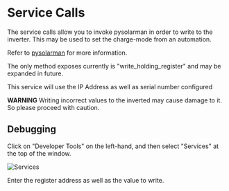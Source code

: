 # Service Calls

The service calls allow you to invoke pysolarman in order to write to the inverter. This may be used to set the charge-mode from an automation.

Refer to [pysolarman](https://pysolarmanv5.readthedocs.io/en/stable/api_reference.html) for more information.

The only method exposes currently is "write_holding_register" and may be expanded in future.

This service will use the IP Address as well as serial number configured

**WARNING** Writing incorrect values to the inverted may cause damage to it. So please proceed with caution.

## Debugging

Click on "Developer Tools" on the left-hand, and then select "Services" at the top of the window.

![Services](./Services1.png)

Enter the register address as well as the value to write.
